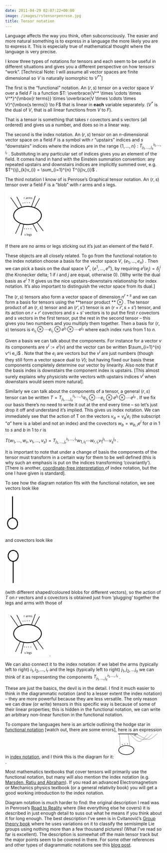 ```yaml
---
date: 2011-04-29 02:07:22+00:00
image: /images/rstensorpenrose.jpg
title: Tensor notation
---
```


Language affects the way you think, often subconsciously. The easier and more natural something is to express in a language the more likely you are to express it. This is especially true of mathematical thought where the language is very precise.


I know three types of notations for tensors and each seem to be useful in different situations and gives you a different perspective on how tensors “work”. [Technical Note: I will assume all vector spaces are finite dimensional so $V$ is naturally isomorphic to $V^{**}$]


<!--more-->


The first is the “functional” notation. An $(r,s)$ tensor on a vector space $V$ over a field $F$ is a function  $T: \overbrace{V^* \times \cdots \times V^*}^{\mbox{r terms}} \times \overbrace{V \times \cdots \times V}^{\mbox{s terms}} \to F$  that is linear in **each** variable separately. ($V^*$ is the dual of $V$, that is all linear functions from $V$ to $F$).


That is a tensor is something that takes r covectors and s vectors (all ordered) and gives us a number, and does so in a linear way.


The second is the index notation. An $(r,s)$ tensor on an $n$-dimensional vector space on a field $F$ is a symbol with $r$ “upstairs” indices and $s$ “downstairs” indices where the indices are in the range  $\{1,\ldots,n\}$ : $T^{i_1,\ldots,i_r}_{j_1,\ldots,j_s}$ . Substituting in any particular set of indices gives you an element of the field. It comes hand in hand with the Einstein summation convention: any repeated upstairs and downstairs indices are implicitly summed over, e.g.  $T^{ij}_{k}v_{i} = \sum_{i=1}^{n} T^{ij}v_{i}$ .


The third notation I know of is Penrose’s Graphical tensor notation. An $(r,s)$ tensor over a field $F$ is a “blob” with $r$ arms and $s$ legs.

![A blob with r arms and s legs](/images/rstensorpenrose.jpg)

If there are no arms or legs sticking out it’s just an element of the field F.


These objects are all closely related. To go from the functional notation to the index notation choose a basis for the vector space $V$,  $\{e_1,\ldots,e_n\}$ . Then we can pick a basis on the dual space $V^*$,  $\{e^1,\ldots,e^n\}$,  by requiring  $e^i(e_j) =\delta^i_j$  (the Kronecker delta; $1$ if $i$ and $j$ are equal, otherwise $0$). [Why write the dual basis as  $e^{i}$ ? It gives us the nice upstairs-downstairs relationship for index notation. It’s also important to distinguish the vector space from its dual.]


The $(r,s)$ tensors also form a vector space of dimension  $n^{r+s}$  and we can form a basis for tensors using the **tensor product ** $\otimes$ . The tensor product of an $(r,s)$ tensor and an $(r’,s’)$ tensor is an $(r+r’,s+s’)$ tensor, and its action on $r+r’$ covectors and $s+s’$ vectors is to put the first $r$ covectors and $s$ vectors in the first tensor, put the rest in the second tensor – this gives you two numbers and you multiply them together. Then a basis for $(r,s)$ tensors is  $e_{i_1} \otimes \cdots e_{i_r} \otimes e^{j_1} \otimes \cdots e^{j_s}$  where each index runs from $1$ to $n$.


Given a basis we can talk about the components. For instance for a vector  $v$  its components are  $v^i:=e^i(v)$  and the vector can be written  $\sum_{i=1}^{n} v^i e_i$ . Note that the  $e_i$  are vectors but the  $v^i$  are just numbers (though they still form a vector space dual to $V$); but having fixed our basis these components completely determine our vector by linearity. Also note that if the basis index is downstairs the component index is upstairs. [This almost surely explains why physicists write vectors with upstairs indices  $v^i$  when downstairs would seem more natural].


Similarly we can talk about the components of a tensor, a general $(r,s)$ tensor can be written  $T=T^{i_1,\ldots,i_r}_{j_1,\ldots,j_s} e_{i_1} \otimes \cdots e_{i_r} \otimes e^{j_1} \otimes \cdots e^{j_s}$ . If we fix our basis there’s no need to write it out at the end every time – so let’s just drop it off and understand it’s implied. This gives us index notation. We can immediately see that the action of T on the vectors  $v_a = v_a^{i} e_i$  (the subscript “$a$” here is a label and not an index) and the covectors  $w_b = w_{b,i} e^i$  for $a$ in $1$ to $s$ and $b$ in $1$ to $r$ is


 $T(w_1,\ldots,w_r,v_1,\ldots,v_s) = T^{i_1,\ldots,i_r}_{j_1,\ldots,j_r} w_{1,i_1} \cdots w_{r,i_r} v_{1}^{j_1} \cdots v_s^{j_s}$ .


It is important to note that under a change of basis the components of the tensor must transform in a certain way for them to be well defined (this is why such an emphasis is put on the indices transforming ‘covariantly’). [There is another, [coordinate-free interpretation ](http://en.wikipedia.org/wiki/Abstract_index_notation)of index notation, but the one I have given is standard].


To see how the diagram notation fits with the functional notation, we see vectors look like

![Penrose vector](/images/vectorpenrose.jpg)

and covectors look like

![Penrose covector](/images/covectorpenrose.jpg)

(with different shaped/coloured blobs for different vectors), so the action of $T$ on $r$ vectors and $s$ covectors is obtained just from ‘plugging’ together the legs and arms with those of

![A blob with r arms and s legs](/images/rstensorpenrose.jpg).

We can also connect it to the index notation: if we label the arms (typically left to right)  $i_1,i_2,\ldots,i_r$  and the legs (typically left to right)  $j_1,j_2,\ldots j_s$  we can think of it as representing the components  $T^{i_1,\ldots,i_r}_{j_1,\ldots,j_s}$ .


These are just the basics, the devil is in the detail. I find it much easier to think in the diagrammatic notation (and to a lesser extent the index notation) – they are more powerful because they are less versatile. The only reason we can draw (or write) tensors in this specific way is because of some of their linear properties; this is hidden in the functional notation, we can write an arbitrary non-linear function in the functional notation.


To compare the languages here is an article outlining the hodge star in [functional notation](http://people.oregonstate.edu/%7Edrayt/Courses/MTH434/2007/dual.pdf) [watch out, there are some errors], here is an expression in [index notation](http://en.wikipedia.org/wiki/Hodge_dual#Index_notation_for_the_star_operator), and I think this is the diagram for it: ![Hodge Dual](/images/hodgedual.jpg).


Most mathematics textbooks that cover tensors will primarily use the functional notation, but many will also mention the index notation (e.g. [Marsden, Ratiu and Abraham](http://www.amazon.com/Manifolds-Analysis-Applications-Mathematical-Sciences/dp/3540967907)). If you read an advanced Electromagnetism or Mechanics physics textbook (or a general relativity book) you will get a good working introduction to the index notation.


Diagram notation is much harder to find: the original description I read was in Penrose’s [Road to Reality](http://www.amazon.com/Road-Reality-Complete-Guide-Universe/dp/0679454438) where (like everything else he covers) it is described in just enough detail to suss out what he means if you think about it for long enough. The best description I’ve seen is in Cvitanović’s [Group theory book](http://www.nbi.dk/GroupTheory/) where he uses variations on it to classify the semisimple Lie groups using nothing more than a few thousand pictures! (What I’ve read so far is excellent). The description is somewhat off the main tensor track but the major points seem to be covered in there. For some other references and other types of diagrammatic notations see this [blog post](http://phys.wordpress.com/2006/07/06/geometrically-speaking/).